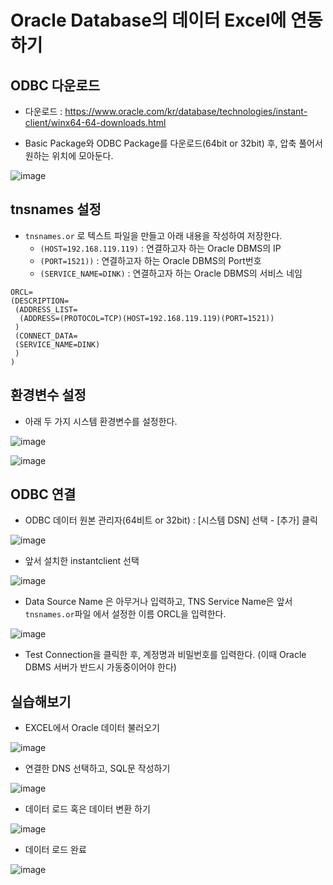 # Oracle Database의 데이터 Excel에 연동하기

## ODBC 다운로드

- 다운로드 : https://www.oracle.com/kr/database/technologies/instant-client/winx64-64-downloads.html

- Basic Package와 ODBC Package를 다운로드(64bit or 32bit) 후, 압축 풀어서 원하는 위치에 모아둔다. 

![image](https://user-images.githubusercontent.com/77392444/115849491-e2de4d00-a45f-11eb-9f9d-271951c58a14.png)


## tnsnames 설정

- `tnsnames.or` 로 텍스트 파일을 만들고 아래 내용을 작성하여 저장한다.
  - `(HOST=192.168.119.119)` : 연결하고자 하는 Oracle DBMS의 IP
  - `(PORT=1521))` : 연결하고자 하는 Oracle DBMS의 Port번호
  - `(SERVICE_NAME=DINK)` : 연결하고자 하는 Oracle DBMS의 서비스 네임

```
ORCL=
(DESCRIPTION=
 (ADDRESS_LIST=
  (ADDRESS=(PROTOCOL=TCP)(HOST=192.168.119.119)(PORT=1521))
 )
 (CONNECT_DATA=
 (SERVICE_NAME=DINK)
 )
)
```


## 환경변수 설정


- 아래 두 가지 시스템 환경변수를 설정한다.

![image](https://user-images.githubusercontent.com/77392444/115849360-c5a97e80-a45f-11eb-8039-7f3f445d04f3.png)


![image](https://user-images.githubusercontent.com/77392444/115849400-cfcb7d00-a45f-11eb-8e9e-0b192ddb96ae.png)


## ODBC 연결

- ODBC 데이터 원본 관리자(64비트 or 32bit) : [시스템 DSN] 선택 - [추가] 클릭

![image](https://user-images.githubusercontent.com/77392444/115850023-7152ce80-a460-11eb-8566-51b6a777bbfa.png)

- 앞서 설치한 instantclient 선택

![image](https://user-images.githubusercontent.com/77392444/115850101-8b8cac80-a460-11eb-8434-a9a52a461104.png)


- Data Source Name 은 아무거나 입력하고, TNS Service Name은 앞서 `tnsnames.or`파일 에서 설정한 이름 ORCL을 입력한다.

![image](https://user-images.githubusercontent.com/77392444/115850200-a2cb9a00-a460-11eb-9cf8-81886d413b50.png)

- Test Connection을 클릭한 후, 계정명과 비밀번호를 입력한다. (이때 Oracle DBMS 서버가 반드시 가동중이어야 한다)


## 실습해보기

- EXCEL에서 Oracle 데이터 불러오기

![image](https://user-images.githubusercontent.com/77392444/115861291-98fc6380-a46d-11eb-8fd8-d16a9e38754d.png)

- 연결한 DNS 선택하고, SQL문 작성하기

![image](https://user-images.githubusercontent.com/77392444/115861546-dfea5900-a46d-11eb-97d4-a8bab858d933.png)



- 데이터 로드 혹은 데이터 변환 하기

![image](https://user-images.githubusercontent.com/77392444/115861409-b7faf580-a46d-11eb-9b7d-cb812e6604ed.png)


- 데이터 로드 완료

![image](https://user-images.githubusercontent.com/77392444/115861706-145e1500-a46e-11eb-8dad-fc9ee5110b3b.png)

